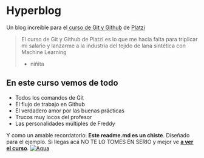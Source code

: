 # Hyperblog 
Un blog increíble para el[ curso de Git y Github](https://platzi.com/cursos/git-github/ " curso de Git y Github") de [Platzi](https://fb.watch/p3pfB4-wxZ/")
> El curso de Git y Github de Platzi es lo que me hacía falta para triplicar mi salario y lanzarme a la industria del tejido de lana sintética con Machine Learning
> - niñita

## En este curso vemos de todo
* Todos los comandos de Git
* El flujo de trabajo en Github
* El verdadero amor por las buenas prácticas
* Trucos muy locos del profesor
* Las personalidades múltiples de Freddy

Y como un amable recordatorio: **Este readme.md es un chiste**.  Diseñado para el ejemplo. Si llegas acá NO TE LO TOMES EN SERIO y mejor ve [**a ver el curso**](https://www.facebook.com/100058384125731/videos/111076960848441/").
[![Aqua](https://scontent.ftij3-1.fna.fbcdn.net/v/t39.30808-6/410284740_6821963704586932_4794505118819611905_n.jpg?_nc_cat=110&ccb=1-7&_nc_sid=524774&_nc_eui2=AeGzaMEgdRmAx_g9jZggOpi4CPzNbmEzZBgI_M1uYTNkGKjWz8B5-tQtdmsJhQYnYHJIB06S1FJb8IF8a93WRGz7&_nc_ohc=QcHhpIyKtWwAX-EtGN9&_nc_ht=scontent.ftij3-1.fna&oh=00_AfDCnBxXwr1VGIqhmH5bzg3Vqm_-XiVaWbIIlCEodYO3Kg&oe=6587C782 "Aqua")](hhttps://scontent.ftij3-1.fna.fbcdn.net/v/t39.30808-6/410284740_6821963704586932_4794505118819611905_n.jpg?_nc_cat=110&ccb=1-7&_nc_sid=524774&_nc_eui2=AeGzaMEgdRmAx_g9jZggOpi4CPzNbmEzZBgI_M1uYTNkGKjWz8B5-tQtdmsJhQYnYHJIB06S1FJb8IF8a93WRGz7&_nc_ohc=QcHhpIyKtWwAX-EtGN9&_nc_ht=scontent.ftij3-1.fna&oh=00_AfDCnBxXwr1VGIqhmH5bzg3Vqm_-XiVaWbIIlCEodYO3Kg&oe=6587C782ttp:// "Aqua")